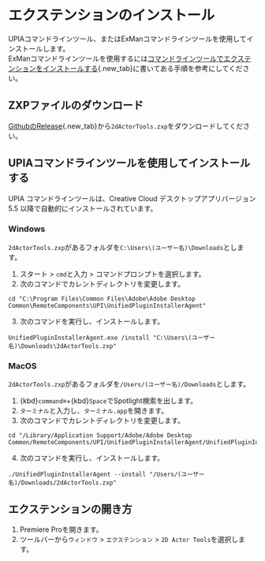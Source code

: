# エクステンションのインストール

UPIAコマンドラインツール、またはExManコマンドラインツールを使用してインストールします。  
ExManコマンドラインツールを使用するには[コマンドラインツールでエクステンションをインストールする](https://helpx.adobe.com/jp/creative-cloud/kb/installingextensionsandaddons.html#Install_extensions_command_line_tool){.new_tab}に書いてある手順を参考にしてください。  

## ZXPファイルのダウンロード
[GithubのRelease](https://github.com/wabimochi/2dActorTools/releases){.new_tab}から`2dActorTools.zxp`をダウンロードしてください。

## UPIAコマンドラインツールを使用してインストールする
UPIA コマンドラインツールは、Creative Cloud デスクトップアプリバージョン 5.5 以降で自動的にインストールされています。

### Windows
`2dActorTools.zxp`があるフォルダを`C:\Users\(ユーザー名)\Downloads`とします。
1. スタート > `cmd`と入力 > コマンドプロンプトを選択します。
2. 次のコマンドでカレントディレクトリを変更します。
```shell
cd "C:\Program Files\Common Files\Adobe\Adobe Desktop Common\RemoteComponents\UPI\UnifiedPluginInstallerAgent"
```
3. 次のコマンドを実行し、インストールします。
```shell
UnifiedPluginInstallerAgent.exe /install "C:\Users\(ユーザー名)\Downloads\2dActorTools.zxp"
```

### MacOS
`2dActorTools.zxp`があるフォルダを`/Users/(ユーザー名)/Downloads`とします。
1. {kbd}`command⌘`+{kbd}`Space`でSpotlight検索を出します。
2. `ターミナル`と入力し、`ターミナル.app`を開きます。
3. 次のコマンドでカレントディレクトリを変更します。
```shell
cd "/Library/Application Support/Adobe/Adobe Desktop Common/RemoteComponents/UPI/UnifiedPluginInstallerAgent/UnifiedPluginInstallerAgent.app/Contents/MacOS"
```
4. 次のコマンドを実行し、インストールします。
```shell
./UnifiedPluginInstallerAgent --install "/Users/(ユーザー名)/Downloads/2dActorTools.zxp"
```

## エクステンションの開き方
1. Premiere Proを開きます。
2. ツールバーから`ウィンドウ` > `エクステンション` > `2D Actor Tools`を選択します。
